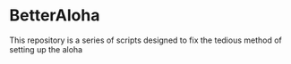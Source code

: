 # BetterAloha
This repository is a series of scripts designed to fix the tedious method of setting up the aloha
